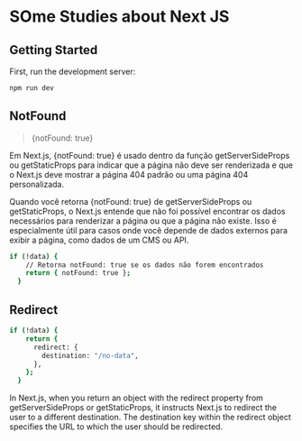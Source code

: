 # SOme Studies about Next JS

## Getting Started

First, run the development server:

```bash
npm run dev
```

## NotFound

> {notFound: true}

<p>Em Next.js, {notFound: true} é usado dentro da função getServerSideProps ou getStaticProps para indicar que a página não deve ser renderizada e que o Next.js deve mostrar a página 404 padrão ou uma página 404 personalizada.</p>

<p>Quando você retorna {notFound: true} de getServerSideProps ou getStaticProps, o Next.js entende que não foi possível encontrar os dados necessários para renderizar a página ou que a página não existe. Isso é especialmente útil para casos onde você depende de dados externos para exibir a página, como dados de um CMS ou API. </p>

```bash
if (!data) {
    // Retorna notFound: true se os dados não forem encontrados
    return { notFound: true };
  }
```

## Redirect

```bash
if (!data) {
    return {
      redirect: {
        destination: "/no-data",
      },
    };
  }
```

<p>In Next.js, when you return an object with the redirect property from getServerSideProps or getStaticProps, it instructs Next.js to redirect the user to a different destination. The destination key within the redirect object specifies the URL to which the user should be redirected.</p>
